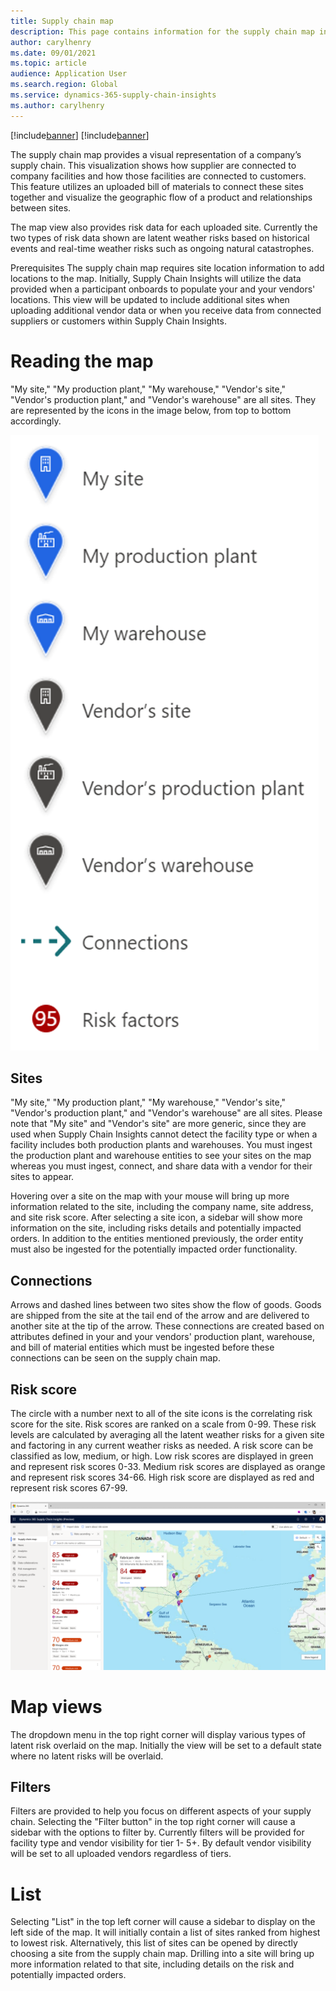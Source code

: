 ```yaml
---
title: Supply chain map
description: This page contains information for the supply chain map in Microsoft Dynamics 365 Supply Chain Insights
author: carylhenry
ms.date: 09/01/2021
ms.topic: article
audience: Application User
ms.search.region: Global
ms.service: dynamics-365-supply-chain-insights
ms.author: carylhenry
---
```


[!include[banner](includes/banner.md)]
[!include[banner](includes/preview-banner.md)]


The supply chain map provides a visual representation of a company’s supply chain. This visualization shows how supplier are connected to company facilities and how those facilities are connected to customers. This feature utilizes an uploaded bill of materials to connect these sites together and visualize the geographic flow of a product and relationships between sites. 

The map view also provides risk data for each uploaded site. Currently the two types of risk data shown are latent weather risks based on historical events and real-time weather risks such as ongoing natural catastrophes.

Prerequisites
The supply chain map requires site location information to add locations to the map. Initially, Supply Chain Insights will utilize the data provided when a participant onboards to populate your and your vendors' locations. This view will be updated to include additional sites when uploading additional vendor data or when you receive data from connected suppliers or customers within Supply Chain Insights.

# Reading the map
"My site," "My production plant," "My warehouse," "Vendor's site," "Vendor's production plant," and "Vendor's warehouse" are all sites. They are represented by the icons in the image below, from top to bottom accordingly.

![legend of icons used to represet different types of locations on the supply chain map](/articles/media/supply-chain-map-legend.PNG)

## Sites
"My site," "My production plant," "My warehouse," "Vendor's site," "Vendor's production plant," and "Vendor's warehouse" are all sites. Please note that "My site" and "Vendor's site" are more generic, since they are used when Supply Chain Insights cannot detect the facility type or when a facility includes both production plants and warehouses. You must ingest the production plant and warehouse entities to see your sites on the map whereas you must ingest, connect, and share data with a vendor for their sites to appear.

Hovering over a site on the map with your mouse will bring up more information related to the site, including the company name, site address, and site risk score. After selecting a site icon, a sidebar will show more information on the site, including risks details and potentially impacted orders. In addition to the entities mentioned previously, the order entity must also be ingested for the potentially impacted order functionality.

## Connections
Arrows and dashed lines between two sites show the flow of goods. Goods are shipped from the site at the tail end of the arrow and are delivered to another site at the tip of the arrow. These connections are created based on attributes defined in your and your vendors' production plant, warehouse, and bill of material entities which must be ingested before these connections can be seen on the supply chain map.

## Risk score
The circle with a number next to all of the site icons is the correlating risk score for the site. Risk scores are ranked on a scale from 0-99.  These risk levels are calculated by averaging all the latent weather risks for a given site and factoring in any current weather risks as needed. A risk score can be classified as low, medium, or high. Low risk scores are displayed in green and represent risk scores 0-33. Medium risk scores are displayed as orange and represent risk scores 34-66. High risk score are displayed as red and represent risk scores 67-99. 

![supply chain map with a list of sites containing their risk score](/articles/media/supply-chain-map.PNG)

# Map views
The dropdown menu in the top right corner will display various types of latent risk overlaid on the map. Initially the view will be set to a default state where no latent risks will be overlaid. 

## Filters
Filters are provided to help you focus on different aspects of your supply chain. Selecting the "Filter button" in the top right corner will cause a sidebar with the options to filter by. Currently filters will be provided for facility type and vendor visibility for tier 1- 5+. By default vendor visibility will be set to all uploaded vendors regardless of tiers.

# List
Selecting "List" in the top left corner will cause a sidebar to display on the left side of the map. It will initially contain a list of sites ranked from highest to lowest risk. Alternatively, this list of sites can be opened by directly choosing a site from the supply chain map. Drilling into a site will bring up more information related to that site, including details on the risk and potentially impacted orders.

